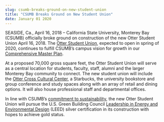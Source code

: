 ```yaml
---
slug: csumb-breaks-ground-on-new-student-union
title: "CSUMB Breaks Ground on New Student Union"
date: January 01 2020
---
```


 
<p>
  SEASIDE, Ca., April 16, 2018 – California State University, Monterey Bay
  (CSUMB) officially broke ground on construction of the new Otter Student Union
  April 16, 2018. The
  <a href="https://csumb.edu/osu/student-union-project">Otter Student Union</a>,
  expected to open in spring of 2020, continues to fulfill CSUMB’s campus vision
  for growth in our
  <a href="https://csumb.edu/campusplanning/2007-campus-master-plan-2016"
    >Comprehensive Master Plan</a
  >.
</p>
<p>
  At a proposed 70,000 gross square feet, the Otter Student Union will serve as
  a central location for students, faculty, staff, alumni and the larger
  Monterey Bay community to connect. The new student union will include the
  <a href="https://csumb.edu/oc3">Otter Cross Cultural Center</a>, a Starbucks,
  the university bookstore and group conference and study spaces along with an
  array of retail and dining options. It will also house professional staff and
  departmental offices.
</p>
<p>
  In line with CSUMB’s
  <a href="https://csumb.edu/sustainability">commitment to sustainability</a>,
  the new Otter Student Union will pursue the U.S. Green Building Council
  <a href="https://new.usgbc.org/leed"
    >Leadership in Energy and Environmental Design</a
  >
  (LEED) silver certification in its construction with hopes to achieve gold
  status.
</p>
 
